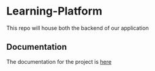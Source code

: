 # Learning-Platform
This repo will house both the backend of our application

## Documentation
The documentation for the project is [here](https://documenter.getpostman.com/view/22678038/2s93sW7Eg8)
